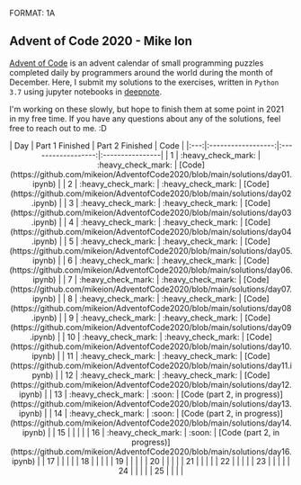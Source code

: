 FORMAT: 1A

## Advent of Code 2020 - Mike Ion
[Advent of Code](https://adventofcode.com) is an advent calendar of small programming puzzles completed daily by programmers around the world 
during the month of December. Here, I submit my solutions to the exercises, written in `Python 3.7` using jupyter notebooks in [deepnote](http://deepnote.com). 

I'm working on these slowly, but hope to finish them at some point in 2021 in my free time. If you have any questions about any of the solutions, feel free to reach out to me. :D

<center>
| Day |   Part 1 Finished  |  Part 2 Finished   | Code            |
|:---:|:------------------:|:------------------:|:----------------|
|  1  | :heavy_check_mark: | :heavy_check_mark: |  [Code](https://github.com/mikeion/AdventofCode2020/blob/main/solutions/day01.ipynb)               |
|  2  | :heavy_check_mark: | :heavy_check_mark: |  [Code](https://github.com/mikeion/AdventofCode2020/blob/main/solutions/day02.ipynb)               |
|  3  | :heavy_check_mark: | :heavy_check_mark: |  [Code](https://github.com/mikeion/AdventofCode2020/blob/main/solutions/day03.ipynb)               |
|  4  | :heavy_check_mark: | :heavy_check_mark: |  [Code](https://github.com/mikeion/AdventofCode2020/blob/main/solutions/day04.ipynb)               |
|  5  | :heavy_check_mark: | :heavy_check_mark: |  [Code](https://github.com/mikeion/AdventofCode2020/blob/main/solutions/day05.ipynb)               |
|  6  | :heavy_check_mark: | :heavy_check_mark: |  [Code](https://github.com/mikeion/AdventofCode2020/blob/main/solutions/day06.ipynb)               |
|  7  | :heavy_check_mark: | :heavy_check_mark: |  [Code](https://github.com/mikeion/AdventofCode2020/blob/main/solutions/day07.ipynb)              |
|  8  | :heavy_check_mark: | :heavy_check_mark: |  [Code](https://github.com/mikeion/AdventofCode2020/blob/main/solutions/day08.ipynb)              |
|  9  | :heavy_check_mark: | :heavy_check_mark: |  [Code](https://github.com/mikeion/AdventofCode2020/blob/main/solutions/day09.ipynb)              |
|  10 | :heavy_check_mark: | :heavy_check_mark: |  [Code](https://github.com/mikeion/AdventofCode2020/blob/main/solutions/day10.ipynb)               |
|  11 | :heavy_check_mark: | :heavy_check_mark: |  [Code](https://github.com/mikeion/AdventofCode2020/blob/main/solutions/day11.ipynb)               |
|  12 | :heavy_check_mark: | :heavy_check_mark: |  [Code](https://github.com/mikeion/AdventofCode2020/blob/main/solutions/day12.ipynb)               |
|  13 | :heavy_check_mark: | :soon:             |  [Code (part 2, in progress)](https://github.com/mikeion/AdventofCode2020/blob/main/solutions/day13.ipynb)               |
|  14 | :heavy_check_mark: | :soon:             |  [Code (part 2, in progress)](https://github.com/mikeion/AdventofCode2020/blob/main/solutions/day14.ipynb)               |
|  15 |                    |                    |                 |
|  16 | :heavy_check_mark: | :soon:             |  [Code (part 2, in progress)](https://github.com/mikeion/AdventofCode2020/blob/main/solutions/day16.ipynb)               |
|  17 |                    |                    |                 |
|  18 |                    |                    |                 |
|  19 |                    |                    |                 |
|  20 |                    |                    |                 |
|  21 |                    |                    |                 |
|  22 |                    |                    |                 |
|  23 |                    |                    |                 |
|  24 |                    |                    |                 |
|  25 |                    |                    |                 |
  </center>
